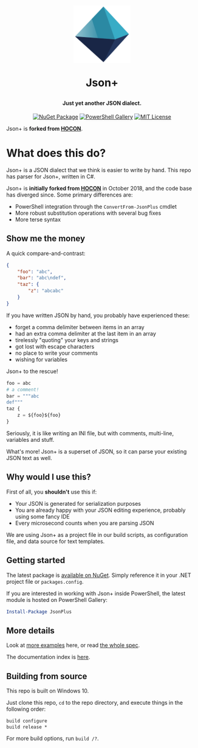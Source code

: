 <h1 align="center">
  <img src="https://raw.githubusercontent.com/lizoc/jsonplus/master/icon.png" height="150" width="150"/>
  <p align="center">Json+</p>
  <p align="center" style="font-size: 0.5em">Just yet another JSON dialect.</p>
</h1>
<p align="center">
    <a href="https://www.nuget.org/packages/Lizoc.JsonPlus"><img src="https://img.shields.io/nuget/v/Lizoc.JsonPlus.svg?style=for-the-badge" alt="NuGet Package"></a>
    <a href="https://www.powershellgallery.com/packages/JsonPlus"><img src="https://img.shields.io/powershellgallery/v/jsonplus.svg?style=for-the-badge" alt="PowerShell Gallery"></a>
    <a href="https://opensource.org/licenses/MIT"><img src="https://img.shields.io/badge/License-MIT-yellow.svg?style=for-the-badge" alt="MIT License"></a>
</p>

Json+ is **forked from [HOCON](https://github.com/akkadotnet/HOCON)**.

What does this do?
==================
Json+ is a JSON dialect that we think is easier to write by hand. This repo has parser for Json+, written in C#.

Json+ is **initially forked from [HOCON](https://github.com/akkadotnet/HOCON)** in October 2018, and the code base has diverged since. Some primary differences are:

- PowerShell integration through the `ConvertFrom-JsonPlus` cmdlet
- More robust substitution operations with several bug fixes
- More terse syntax


Show me the money
-----------------
A quick compare-and-contrast:

```JSON
{
    "foo": "abc",
    "bar": "abc\ndef",
    "taz": {
        "z": "abcabc"
    }
}
```

If you have written JSON by hand, you probably have experienced these:

- forget a comma delimiter between items in an array
- had an extra comma delimiter at the last item in an array
- tirelessly "quoting" your keys and strings
- got lost with escape characters
- no place to write your comments
- wishing for variables

Json+ to the rescue!

```python
foo = abc
# a comment!
bar = """abc
def"""
taz {
    z = ${foo}${foo}
}
```

Seriously, it is like writing an INI file, but with comments, multi-line, variables and stuff.

What's more! Json+ is a superset of JSON, so it can parse your existing JSON text as well.


Why would I use this?
---------------------
First of all, you **shouldn't** use this if:
- Your JSON is generated for serialization purposes
- You are already happy with your JSON editing experience, probably using some fancy IDE
- Every microsecond counts when you are parsing JSON

We are using Json+ as a project file in our build scripts, as configuration file, and data source for text templates.


Getting started
---------------
The latest package is [available on NuGet](https://www.nuget.org/packages/Lizoc.JsonPlus). Simply reference it in your .NET project file or `packages.config`.

If you are interested in working with Json+ inside PowerShell, the latest module is hosted on PowerShell Gallery:

```PowerShell
Install-Package JsonPlus
```


More details
------------
Look at [more examples](./docs/example.md) here, or read [the whole spec](./docs/spec.md).

The documentation index is [here](./docs/README.md).


Building from source
--------------------
This repo is built on Windows 10.

Just clone this repo, `cd` to the repo directory, and execute things in the following order:

```batch
build configure
build release *
```

For more build options, run `build /?`.
